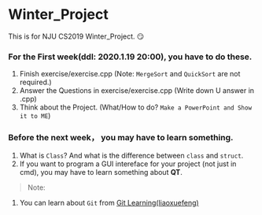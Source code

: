 # Winter_Project
This is for NJU CS2019 Winter_Project. :smirk:

### For the First week(ddl: 2020.1.19 20:00), you have to  do these.
1. Finish exercise/exercise.cpp (Note: `MergeSort` and `QuickSort` are not required.)
2. Answer the Questions in exercise/exercise.cpp (Write down U answer in .cpp)
3. Think about the Project. (What/How to do? `Make a PowerPoint and Show it to ME`)

### Before the next week， you may have to learn something.
1. What is `Class`? And what is the difference between `class` and `struct`.
2. If you want to program a GUI intereface for your project (not just in cmd), you may have to learn something about **QT**.


> Note: 
  1. You can learn about `Git` from [Git Learning(liaoxuefeng)](https://www.liaoxuefeng.com/wiki/896043488029600)
  

